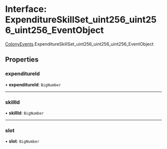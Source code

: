 # Interface: ExpenditureSkillSet\_uint256\_uint256\_uint256\_EventObject

[ColonyEvents](../modules/ColonyEvents.md).ExpenditureSkillSet_uint256_uint256_uint256_EventObject

## Properties

### expenditureId

• **expenditureId**: `BigNumber`

___

### skillId

• **skillId**: `BigNumber`

___

### slot

• **slot**: `BigNumber`
